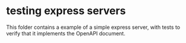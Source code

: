 # testing express servers

This folder contains a example of a simple express server, with tests to verify that it implements the OpenAPI document.
